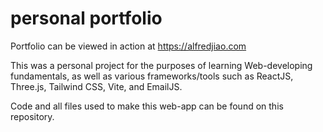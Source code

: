 # personal portfolio
Portfolio can be viewed in action at https://alfredjiao.com


This was a personal project for the purposes of learning Web-developing fundamentals, as well as various frameworks/tools such as ReactJS, Three.js, Tailwind CSS, Vite, and EmailJS.

Code and all files used to make this web-app can be found on this repository.
